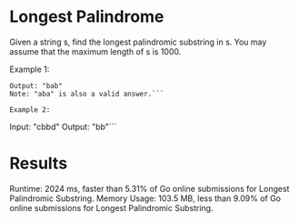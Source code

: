 # Longest Palindrome

Given a string s, find the longest palindromic substring in s. You may assume that the maximum length of s is 1000.

Example 1:

```Input: "babad"
Output: "bab"
Note: "aba" is also a valid answer.```

Example 2:
```
Input: "cbbd"
Output: "bb"```

# Results

Runtime: 2024 ms, faster than 5.31% of Go online submissions for Longest Palindromic Substring.
Memory Usage: 103.5 MB, less than 9.09% of Go online submissions for Longest Palindromic Substring.
